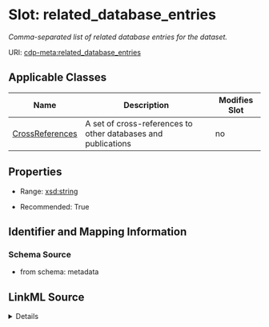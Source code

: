 # Slot: related_database_entries


_Comma-separated list of related database entries for the dataset._



URI: [cdp-meta:related_database_entries](metadatarelated_database_entries)



<!-- no inheritance hierarchy -->




## Applicable Classes

| Name | Description | Modifies Slot |
| --- | --- | --- |
[CrossReferences](CrossReferences.md) | A set of cross-references to other databases and publications |  no  |







## Properties

* Range: [xsd:string](http://www.w3.org/2001/XMLSchema#string)

* Recommended: True





## Identifier and Mapping Information







### Schema Source


* from schema: metadata




## LinkML Source

<details>
```yaml
name: related_database_entries
description: Comma-separated list of related database entries for the dataset.
from_schema: metadata
rank: 1000
alias: related_database_entries
owner: CrossReferences
domain_of:
- CrossReferences
range: string
recommended: true
inlined: true
inlined_as_list: true

```
</details>